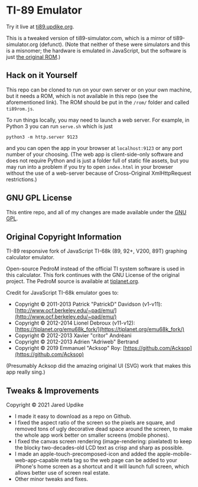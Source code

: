 # TI-89 Emulator

Try it live at [ti89.updike.org](https://ti89.updike.org).

This is a tweaked version of ti89-simulator.com, which is a mirror of ti89-simulator.org (defunct). (Note that neither of these were simulators and this is a misnomer; the hardware is emulated in JavaScript, but the software is just [the original ROM](https://compuserve-rocks.github.io/Kings-diary/TI68k-emulator-versionJS/ti89rom.js).)

## Hack on it Yourself

This repo can be cloned to run on your own server or on your own machine, but it needs a ROM, which is not available in this repo (see the aforementioned link). The ROM should be put in the `/rom/` folder and called `ti89rom.js`.

To run things locally, you may need to launch a web server. For example, in Python 3 you can run `serve.sh` which is just

    python3 -m http.server 9123

and you can open the app in your browser at `localhost:9123` or any port number of your choosing. (The web app is client-side-only software and does not require Python and is just a folder full of static file assets, but you may run into a problem if you try to open `index.html` in your browser without the use of a web-server because of Cross-Original XmlHttpRequest restrictions.)

## GNU GPL License

This entire repo, and all of my changes are made available under the [GNU GPL](https://www.gnu.org/licenses/gpl-3.0.en.html).

## Original Copyright Information

TI-89 responsive fork of JavaScript TI-68k (89, 92+, V200, 89T) graphing calculator emulator.

Open-source PedroM instead of the official TI system software is used in this calculator. This fork continues with the GNU License of the original project. The PedroM source is available at [tiplanet.org](https://tiplanet.org/emu68k_fork/).

Credit for JavaScript TI-68k emulator goes to:

* Copyright &copy; 2011-2013 Patrick "PatrickD" Davidson (v1-v11): [http://www.ocf.berkeley.edu/~pad/emu/](http://www.ocf.berkeley.edu/~pad/emu/)
* Copyright &copy; 2012-2014 Lionel Debroux (v11-v12): [https://tiplanet.org/emu68k_fork/](https://tiplanet.org/emu68k_fork/)
* Copyright &copy; 2012-2013 Xavier "critor" Andréani
* Copyright &copy; 2012-2013 Adrien "Adriweb" Bertrand
* Copyright &copy; 2019 Emmanuel "Acksop" Roy: [https://github.com/Acksop](https://github.com/Acksop)

(Presumably Acksop did the amazing original UI (SVG) work that makes this app really sing.)

## Tweaks &amp; Improvements

Copyright &copy; 2021 Jared Updike

* I made it easy to download as a repo on Github.
* I fixed the aspect ratio of the screen so the pixels are square, and removed tons of ugly decorative dead space around the screen, to make the whole app work better on smaller screens (mobile phones).
* I fixed the canvas screen rendering (image-rendering: pixelated) to keep the blocky two-decades-old LCD text as crisp and sharp as possible.
* I made an apple-touch-precomposed-icon and added the apple-mobile-web-app-capable meta tag so the web page can be added to your iPhone's home screen as a shortcut and it will launch full screen, which allows better use of screen real estate.
* Other minor tweaks and fixes.
